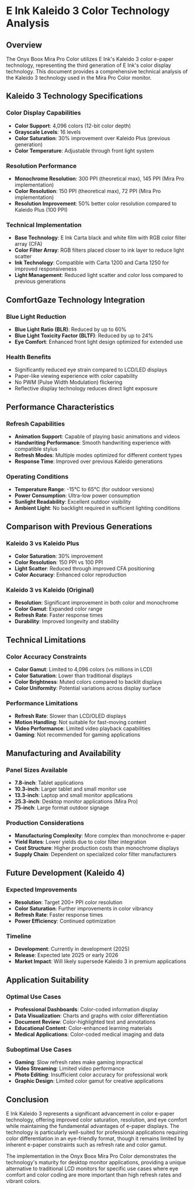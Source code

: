 # E Ink Kaleido 3 Color Technology Analysis

## Overview
The Onyx Boox Mira Pro Color utilizes E Ink's Kaleido 3 color e-paper technology, representing the third generation of E Ink's color display technology. This document provides a comprehensive technical analysis of the Kaleido 3 technology used in the Mira Pro Color monitor.

## Kaleido 3 Technology Specifications

### Color Display Capabilities
- **Color Support**: 4,096 colors (12-bit color depth)
- **Grayscale Levels**: 16 levels
- **Color Saturation**: 30% improvement over Kaleido Plus (previous generation)
- **Color Temperature**: Adjustable through front light system

### Resolution Performance
- **Monochrome Resolution**: 300 PPI (theoretical max), 145 PPI (Mira Pro implementation)
- **Color Resolution**: 150 PPI (theoretical max), 72 PPI (Mira Pro implementation)
- **Resolution Improvement**: 50% better color resolution compared to Kaleido Plus (100 PPI)

### Technical Implementation
- **Base Technology**: E Ink Carta black and white film with RGB color filter array (CFA)
- **Color Filter Array**: RGB filters placed closer to ink layer to reduce light scatter
- **Ink Technology**: Compatible with Carta 1200 and Carta 1250 for improved responsiveness
- **Light Management**: Reduced light scatter and color loss compared to previous generations

## ComfortGaze Technology Integration

### Blue Light Reduction
- **Blue Light Ratio (BLR)**: Reduced by up to 60%
- **Blue Light Toxicity Factor (BLTF)**: Reduced by up to 24%
- **Eye Comfort**: Enhanced front light design optimized for extended use

### Health Benefits
- Significantly reduced eye strain compared to LCD/LED displays
- Paper-like viewing experience with color capability
- No PWM (Pulse Width Modulation) flickering
- Reflective display technology reduces direct light exposure

## Performance Characteristics

### Refresh Capabilities
- **Animation Support**: Capable of playing basic animations and videos
- **Handwriting Performance**: Smooth handwriting experience with compatible stylus
- **Refresh Modes**: Multiple modes optimized for different content types
- **Response Time**: Improved over previous Kaleido generations

### Operating Conditions
- **Temperature Range**: -15°C to 65°C (for outdoor versions)
- **Power Consumption**: Ultra-low power consumption
- **Sunlight Readability**: Excellent outdoor visibility
- **Ambient Light**: No backlight required in sufficient lighting conditions

## Comparison with Previous Generations

### Kaleido 3 vs Kaleido Plus
- **Color Saturation**: 30% improvement
- **Color Resolution**: 150 PPI vs 100 PPI
- **Light Scatter**: Reduced through improved CFA positioning
- **Color Accuracy**: Enhanced color reproduction

### Kaleido 3 vs Kaleido (Original)
- **Resolution**: Significant improvement in both color and monochrome
- **Color Gamut**: Expanded color range
- **Refresh Rate**: Faster response times
- **Durability**: Improved longevity and stability

## Technical Limitations

### Color Accuracy Constraints
- **Color Gamut**: Limited to 4,096 colors (vs millions in LCD)
- **Color Saturation**: Lower than traditional displays
- **Color Brightness**: Muted colors compared to backlit displays
- **Color Uniformity**: Potential variations across display surface

### Performance Limitations
- **Refresh Rate**: Slower than LCD/OLED displays
- **Motion Handling**: Not suitable for fast-moving content
- **Video Performance**: Limited video playback capabilities
- **Gaming**: Not recommended for gaming applications

## Manufacturing and Availability

### Panel Sizes Available
- **7.8-inch**: Tablet applications
- **10.3-inch**: Larger tablet and small monitor use
- **13.3-inch**: Laptop and small monitor applications
- **25.3-inch**: Desktop monitor applications (Mira Pro)
- **75-inch**: Large format outdoor signage

### Production Considerations
- **Manufacturing Complexity**: More complex than monochrome e-paper
- **Yield Rates**: Lower yields due to color filter integration
- **Cost Structure**: Higher production costs than monochrome displays
- **Supply Chain**: Dependent on specialized color filter manufacturers

## Future Development (Kaleido 4)

### Expected Improvements
- **Resolution**: Target 200+ PPI color resolution
- **Color Saturation**: Further improvements in color vibrancy
- **Refresh Rate**: Faster response times
- **Power Efficiency**: Continued optimization

### Timeline
- **Development**: Currently in development (2025)
- **Release**: Expected late 2025 or early 2026
- **Market Impact**: Will likely supersede Kaleido 3 in premium applications

## Application Suitability

### Optimal Use Cases
- **Professional Dashboards**: Color-coded information display
- **Data Visualization**: Charts and graphs with color differentiation
- **Document Review**: Color-highlighted text and annotations
- **Educational Content**: Color-enhanced learning materials
- **Medical Applications**: Color-coded medical imaging and data

### Suboptimal Use Cases
- **Gaming**: Slow refresh rates make gaming impractical
- **Video Streaming**: Limited video performance
- **Photo Editing**: Insufficient color accuracy for professional work
- **Graphic Design**: Limited color gamut for creative applications

## Conclusion

E Ink Kaleido 3 represents a significant advancement in color e-paper technology, offering improved color saturation, resolution, and eye comfort while maintaining the fundamental advantages of e-paper displays. The technology is particularly well-suited for professional applications requiring color differentiation in an eye-friendly format, though it remains limited by inherent e-paper constraints such as refresh rate and color gamut.

The implementation in the Onyx Boox Mira Pro Color demonstrates the technology's maturity for desktop monitor applications, providing a unique alternative to traditional LCD monitors for specific use cases where eye comfort and color coding are more important than high refresh rates and vibrant colors.